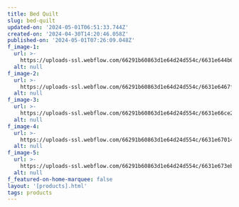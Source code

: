 ```yaml
---
title: Bed Quilt
slug: bed-quilt
updated-on: '2024-05-01T06:51:33.744Z'
created-on: '2024-04-30T14:20:46.058Z'
published-on: '2024-05-01T07:26:09.048Z'
f_image-1:
  url: >-
    https://uploads-ssl.webflow.com/66291b60863d1e64d24d554c/6631e644b64cf31496ab5db6_1674668392-screen-shot-2023-01-25-at-12-37-11-pm-1674668270.png
  alt: null
f_image-2:
  url: >-
    https://uploads-ssl.webflow.com/66291b60863d1e64d24d554c/6631e6467f1ad700e074b52a_1-1.jpeg
  alt: null
f_image-3:
  url: >-
    https://uploads-ssl.webflow.com/66291b60863d1e64d24d554c/6631e66ce2b8d0454444aca9_81RSD5uyxXL.jpg
  alt: null
f_image-4:
  url: >-
    https://uploads-ssl.webflow.com/66291b60863d1e64d24d554c/6631e6701402f8eb83df2926_810XGrz3rNL.jpg
  alt: null
f_image-5:
  url: >-
    https://uploads-ssl.webflow.com/66291b60863d1e64d24d554c/6631e673eb2671bc12a0a265_8120DZVwuyL._AC_UF894%2C1000_QL80_.jpg
  alt: null
f_featured-on-home-marquee: false
layout: '[products].html'
tags: products
---
```




